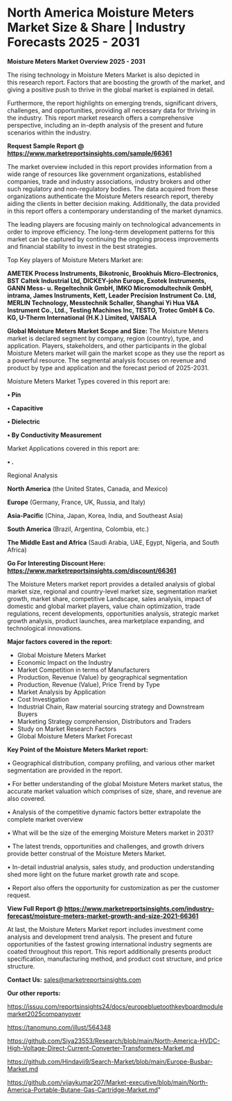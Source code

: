# North America Moisture Meters Market Size & Share | Industry Forecasts 2025 - 2031

<Strong> Moisture Meters Market Overview 2025 - 2031</strong>

The rising technology in Moisture Meters Market is also depicted in this research report. Factors that are boosting the growth of the market, and giving a positive push to thrive in the global market is explained in detail.

Furthermore, the report highlights on emerging trends, significant drivers, challenges, and opportunities, providing all necessary data for thriving in the industry. This report market research offers a comprehensive perspective, including an in-depth analysis of the present and future scenarios within the industry.

<strong>Request Sample Report @ <a href=https://www.marketreportsinsights.com/sample/66361>https://www.marketreportsinsights.com/sample/66361</a></strong>

The market overview included in this report provides information from a wide range of resources like government organizations, established companies, trade and industry associations, industry brokers and other such regulatory and non-regulatory bodies. The data acquired from these organizations authenticate the Moisture Meters research report, thereby aiding the clients in better decision making. Additionally, the data provided in this report offers a contemporary understanding of the market dynamics.

The leading players are focusing mainly on technological advancements in order to improve efficiency. The long-term development patterns for this market can be captured by continuing the ongoing process improvements and financial stability to invest in the best strategies.

Top Key players of Moisture Meters Market are:

<strong>AMETEK Process Instruments, Bikotronic, Brookhuis Micro-Electronics, BST Caltek Industrial Ltd, DICKEY-john Europe, Exotek Instruments, GANN Mess- u. Regeltechnik GmbH, IMKO Micromodultechnik GmbH, intrama, James Instruments, Kett, Leader Precision Instrument Co. Ltd, MERLIN Technology, Messtechnik Schaller, Shanghai Yi Hua V&A Instrument Co., Ltd., Testing Machines Inc, TESTO, Trotec GmbH & Co. KG, U-Therm International (H.K.) Limited, VAISALA</strong>

<strong><b>Global Moisture Meters Market Scope and Size:</b></strong>
The Moisture Meters market is declared segment by company, region (country), type, and application. Players, stakeholders, and other participants in the global Moisture Meters market will gain the market scope as they use the report as a powerful resource. The segmental analysis focuses on revenue and product by type and application and the forecast period of 2025-2031.

Moisture Meters Market Types covered in this report are:

<strong>• Pin

• Capacitive

• Dielectric

• By Conductivity Measurement</strong>

Market Applications covered in this report are:

<strong>• .</strong> 

Regional Analysis

<strong>North America</strong> (the United States, Canada, and Mexico)

<strong>Europe</strong> (Germany, France, UK, Russia, and Italy)

<strong>Asia-Pacific</strong> (China, Japan, Korea, India, and Southeast Asia)

<strong>South America</strong> (Brazil, Argentina, Colombia, etc.)

<strong>The Middle East and Africa</strong> (Saudi Arabia, UAE, Egypt, Nigeria, and South Africa)

<strong>Go For Interesting Discount Here: <a href=https://www.marketreportsinsights.com/discount/66361>https://www.marketreportsinsights.com/discount/66361</a></strong>

The Moisture Meters market report provides a detailed analysis of global market size, regional and country-level market size, segmentation market growth, market share, competitive Landscape, sales analysis, impact of domestic and global market players, value chain optimization, trade regulations, recent developments, opportunities analysis, strategic market growth analysis, product launches, area marketplace expanding, and technological innovations.

<strong><b>Major factors covered in the report:</b></strong>
<ul>
  <li>Global Moisture Meters Market </li>
  <li>Economic Impact on the Industry</li>
  <li>Market Competition in terms of Manufacturers</li>
  <li>Production, Revenue (Value) by geographical segmentation</li>
  <li>Production, Revenue (Value), Price Trend by Type</li>
  <li>Market Analysis by Application</li>
  <li>Cost Investigation</li>
  <li>Industrial Chain, Raw material sourcing strategy and Downstream Buyers</li>
  <li>Marketing Strategy comprehension, Distributors and Traders</li>
  <li>Study on Market Research Factors</li>
  <li>Global Moisture Meters Market Forecast</li>
</ul>

<strong><b>Key Point of the Moisture Meters Market report:</b></strong>

• Geographical distribution, company profiling, and various other market segmentation are provided in the report.

• For better understanding of the global Moisture Meters market status, the accurate market valuation which comprises of size, share, and revenue are also covered.

• Analysis of the competitive dynamic factors better extrapolate the complete market overview

• What will be the size of the emerging Moisture Meters market in 2031?

• The latest trends, opportunities and challenges, and growth drivers provide better construal of the Moisture Meters Market.

• In-detail industrial analysis, sales study, and production understanding shed more light on the future market growth rate and scope.

• Report also offers the opportunity for customization as per the customer request.

<strong><b>View Full Report @ <a href=https://www.marketreportsinsights.com/industry-forecast/moisture-meters-market-growth-and-size-2021-66361>https://www.marketreportsinsights.com/industry-forecast/moisture-meters-market-growth-and-size-2021-66361</a></b></strong>


At last, the Moisture Meters Market report includes investment come analysis and development trend analysis. The present and future opportunities of the fastest growing international industry segments are coated throughout this report. This report additionally presents product specification, manufacturing method, and product cost structure, and price structure.

<strong>Contact Us:</strong>
sales@marketreportsinsights.com

<strong>Our other reports:</strong>

<a href=https://issuu.com/reportsinsights24/docs/europebluetoothkeyboardmodulemarket2025companyover>https://issuu.com/reportsinsights24/docs/europebluetoothkeyboardmodulemarket2025companyover</a>

<a href=https://tanomuno.com/illust/564348>https://tanomuno.com/illust/564348</a>

<a href=https://github.com/Siya23553/Research/blob/main/North-America-HVDC-High-Voltage-Direct-Current-Converter-Transformers-Market.md>https://github.com/Siya23553/Research/blob/main/North-America-HVDC-High-Voltage-Direct-Current-Converter-Transformers-Market.md</a>

<a href=https://github.com/Hindavii9/Search-Market/blob/main/Europe-Busbar-Market.md>https://github.com/Hindavii9/Search-Market/blob/main/Europe-Busbar-Market.md</a>

<a href=https://github.com/vijaykumar207/Market-executive/blob/main/North-America-Portable-Butane-Gas-Cartridge-Market.md>https://github.com/vijaykumar207/Market-executive/blob/main/North-America-Portable-Butane-Gas-Cartridge-Market.md</a>"
